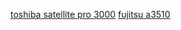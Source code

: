 [toshiba satellite pro 3000](https://www.euro.com.pl/laptopy-i-netbooki/toshiba-laptop-db-sat-pro-i5-16gb-256ssd-w10.bhtml)
[fujitsu a3510](https://www.kuzniewski.pl/p72063,fujitsu-lifebook-a3510-fpc04918bp-intel-core-i3-1005g1-15-6-full-hd-8-gb-256-gb-ssd-intel-uhd-graphics-dvd-rw-pakiet-uslug-i-wysylka-w-cenie.html)
